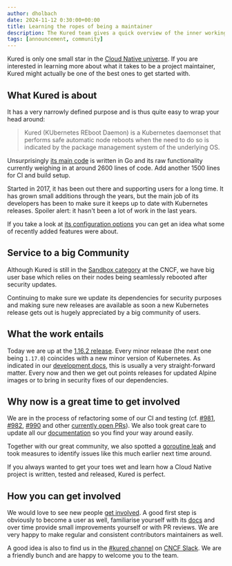 ```yaml
---
author: dholbach
date: 2024-11-12 0:30:00+00:00
title: Learning the ropes of being a maintainer
description: The Kured team gives a quick overview of the inner workings of Kured and explains how easy it is to get involved.
tags: [announcement, community]
---
```


Kured is only one small star in the [Cloud Native universe](https://landscape.cncf.io/). If you are interested in learning more about what it takes to be a project maintainer, Kured might actually be one of the best ones to get started with.

## What Kured is about

It has a very narrowly defined purpose and is thus quite easy to wrap your head around:

> Kured (KUbernetes REboot Daemon) is a Kubernetes daemonset that performs safe automatic node reboots when the need to do so is indicated by the package management system of the underlying OS.

Unsurprisingly [its main code](https://github.com/kubereboot/kured) is written in Go and its raw functionality currently weighing in at around 2600 lines of code. Add another 1500 lines for CI and build setup.

Started in 2017, it has been out there and supporting users for a long time. It has grown small additions through the years, but the main job of its developers has been to make sure it keeps up to date with Kubernetes releases. Spoiler alert: it hasn't been a lot of work in the last years.

If you take a look at [its configuration options](/docs/configuration) you can get an idea what some of recently added features were about.

## Service to a big Community

Although Kured is still in the [Sandbox category](https://www.cncf.io/sandbox-projects/) at the CNCF, we have big user base which relies on their nodes being seamlessly rebooted after security updates.

Continuing to make sure we update its dependencies for security purposes and making sure new releases are available as soon a new Kubernetes release gets out is hugely appreciated by a big community of users.

## What the work entails

Today we are up at the [1.16.2 release](https://github.com/kubereboot/kured/releases/tag/1.16.2). Every minor release (the next one being `1.17.0`) coincides with a new minor version of Kubernetes. As indicated in our [development docs](/docs/development/), this is usually a very straight-forward matter. Every now and then we get out points releases for updated Alpine images or to bring in security fixes of our dependencies.

## Why now is a great time to get involved

We are in the process of refactoring some of our CI and testing (cf.
[#981](https://github.com/kubereboot/kured/pull/981),
[#982](https://github.com/kubereboot/kured/pull/982),
[#990](https://github.com/kubereboot/kured/pull/990) and other
[currently open PRs](https://github.com/kubereboot/kured/pulls)).
We also took great care to update all our [documentation](/docs) so you find your way around easily.

Together with our great community, we also spotted a [goroutine leak](https://github.com/kubereboot/kured/pull/1015) and took measures to identify issues like this much earlier next time around.

If you always wanted to get your toes wet and learn how a Cloud Native project is written, tested and released, Kured is perfect.

## How you can get involved

We would love to see new people [get involved](/docs/development/). A good first step is obviously to become a user as well, familiarise yourself with its [docs](/docs/) and over time provide small improvements yourself or with PR reviews. We are very happy to make regular and consistent contributors maintainers as well.

A good idea is also to find us in the [#kured channel](https://cloud-native.slack.com/archives/kured) on [CNCF Slack](https://slack.cncf.io). We are a friendly bunch and are happy to welcome you to the team.
